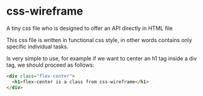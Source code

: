 # css-wireframe
A tiny css file who is designed to offer an API directly in HTML file

This css file is written in functional css style, in other words contains only specific individual tasks.

Is very simple to use, for example if we want to center an h1 tag inside a div tag, we should proceed as follows:
```html
<div class="flex-center">
  <h1>flex-center is a class from css-wireframe</h1>
</div>



